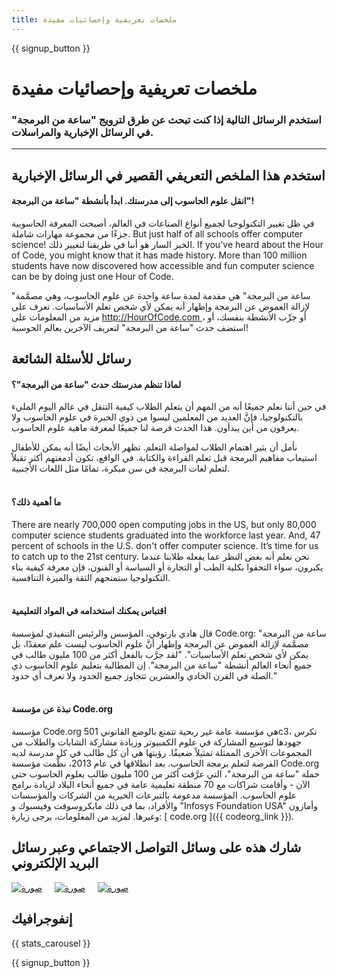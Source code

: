 ```yaml
---
title: ملخصات تعريفية وإحصائيات مفيدة
---
```


<a id="blurb"></a>

{{ signup_button }}

# ملخصات تعريفية وإحصائيات مفيدة

### استخدم الرسائل التالية إذا كنت تبحث عن طرق لترويج "ساعة من البرمجة" في الرسائل الإخبارية والمراسلات.

* * *

## استخدم هذا الملخص التعريفي القصير في الرسائل الإخبارية

#### انقل علوم الحاسوب إلى مدرستك. ابدأ بأنشطة "ساعة من البرمجة"!

في ظل تغيير التكنولوجيا لجميع أنواع الصناعات في العالم، أصبحت المعرفة الحاسوبية جزءًا من مجموعة مهارات شاملة. But just half of all schools offer computer science! الخبر السار هو أننا في طريقنا لتغيير ذلك. If you've heard about the Hour of Code, you might know that it has made history. More than 100 million students have now discovered how accessible and fun computer science can be by doing just one Hour of Code.

"ساعة من البرمجة" هي مقدمة لمدة ساعة واحدة عن علوم الحاسوب، وهي مصمَّمة لإزالة الغموض عن البرمجة وإظهار أنه يمكن لأي شخص تعلم الأساسيات. تعرف على مزيد من المعلومات على [ http://HourOfCode.com ](http://HourofCode.com)، أو جرِّب الأنشطة بنفسك، أو استضف حدث "ساعة من البرمجة" لتعريف الآخرين بعالم الحوسبة!

## رسائل للأسئلة الشائعة

#### لماذا تنظم مدرستك حدث "ساعة من البرمجة"؟

في حين أننا نعلم جميعًا أنه من المهم أن يتعلم الطلاب كيفية التنقل في عالم اليوم المليء بالتكنولوجيا، فإنَّ العديد من المعلمين ليسوا من ذوي الخبرة في علوم الحاسوب ولا يعرفون من أين يبدأون. هذا الحدث فرصة لنا جميعًا لمعرفة ماهية علوم الحاسوب.

نأمل أن يثير اهتمام الطلاب لمواصلة التعلم. تظهر الأبحاث أيضًا أنه يمكن للأطفال استيعاب مفاهيم البرمجة قبل تعلم القراءة والكتابة. في الواقع، تكون أدمغتهم أكثر تقبلاً لتعلم لغات البرمجة في سن مبكرة، تمامًا مثل اللغات الأجنبية. <br /> <br />

#### ما أهمية ذلك؟

There are nearly 700,000 open computing jobs in the US, but only 80,000 computer science students graduated into the workforce last year. And, 47 percent of schools in the U.S. don't offer computer science. It’s time for us to catch up to the 21st century. نحن نعلم أنه بغض النظر عما يفعله طلابنا عندما يكبرون، سواء التحقوا بكلية الطب أو التجارة أو السياسة أو الفنون، فإن معرفة كيفية بناء التكنولوجيا ستمنحهم الثقة والميزة التنافسية. <br /> <br />

#### اقتباس يمكنك استخدامه في المواد التعليمية

قال هادي بارتوفي، المؤسس والرئيس التنفيذي لمؤسسة Code.org: "ساعة من البرمجة مصمَّمة لإزالة الغموض عن البرمجة وإظهار أنَّ علوم الحاسوب ليست علم معقدًا، بل يمكن لأي شخص تعلم الأساسيات". "لقد جرَّب بالفعل أكثر من 100 مليون طالب في جميع أنحاء العالم أنشطة "ساعة من البرمجة". إن المطالبة بتعليم علوم الحاسوب ذي الصلة في القرن الحادي والعشرين تتجاوز جميع الحدود ولا تعرف أي حدود." <br /> <br />

#### نبذة عن مؤسسة Code.org

مؤسسة Code.org هي مؤسسة عامة غير ربحية تتمتع بالوضع القانوني 501c3، تكرس جهودها لتوسيع المشاركة في علوم الكمبيوتر وزيادة مشاركة الشابات والطلاب من المجموعات الأخرى الممثلة تمثيلاً ضعيفًا. رؤيتها هي أن كل طالب في كل مدرسة لديه الفرصة لتعلم برمجة الحاسوب. بعد انطلاقها في عام 2013، نظَّمت مؤسسة Code.org حملة "ساعة من البرمجة"، التي عرَّفت أكثر من 100 مليون طالب بعلوم الحاسوب حتى الآن - وأقامت شراكات مع 70 منطقة تعليمية عامة في جميع أنحاء البلاد لزيادة برامج علوم الحاسوب. المؤسسة مدعومة بالتبرعات الخيرية من الشركات والمؤسسات والأفراد، بما في ذلك مايكروسوفت وفيسبوك و "Infosys Foundation USA" وأمازون وغيرها. لمزيد من المعلومات، يرجى زيارة: [ code.org ]({{ codeorg_link }}).

## شارك هذه على وسائل التواصل الاجتماعي وعبر رسائل البريد الإلكتروني

[![صورة](/images/social-media/fit-250/social-1.png)](/images/social-media/social-1.png)&nbsp;&nbsp;&nbsp;&nbsp; [![صورة](/images/social-media/fit-250/social-2.png)](/images/social-media/social-2.png)&nbsp;&nbsp;&nbsp;&nbsp; [![صورة](/images/social-media/fit-250/social-3.png)](/images/social-media/social-3.png)&nbsp;&nbsp;&nbsp;&nbsp;

<a id="infographics"></a>

## إنفوجرافيك

{{ stats_carousel }}

{{ signup_button }}